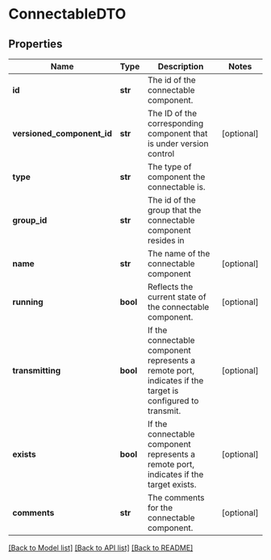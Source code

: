 # ConnectableDTO

## Properties
Name | Type | Description | Notes
------------ | ------------- | ------------- | -------------
**id** | **str** | The id of the connectable component. | 
**versioned_component_id** | **str** | The ID of the corresponding component that is under version control | [optional] 
**type** | **str** | The type of component the connectable is. | 
**group_id** | **str** | The id of the group that the connectable component resides in | 
**name** | **str** | The name of the connectable component | [optional] 
**running** | **bool** | Reflects the current state of the connectable component. | [optional] 
**transmitting** | **bool** | If the connectable component represents a remote port, indicates if the target is configured to transmit. | [optional] 
**exists** | **bool** | If the connectable component represents a remote port, indicates if the target exists. | [optional] 
**comments** | **str** | The comments for the connectable component. | [optional] 

[[Back to Model list]](../README.md#documentation-for-models) [[Back to API list]](../README.md#documentation-for-api-endpoints) [[Back to README]](../README.md)



